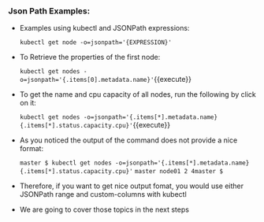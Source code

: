### Json Path Examples:
- Examples using kubectl and JSONPath expressions:

   `kubectl get node -o=jsonpath='{EXPRESSION}'`

- To Retrieve the properties of the first node:

    `kubectl get nodes -o=jsonpath='{.items[0].metadata.name}'`{{execute}}


- To get the name and cpu capacity of all nodes, run the following by click on it:

  `kubectl get nodes -o=jsonpath='{.items[*].metadata.name} {.items[*].status.capacity.cpu}'`{{execute}}
 
- As you noticed the  output of the command does not provide a nice format: 
   
   `master $ kubectl get nodes -o=jsonpath='{.items[*].metadata.name} {.items[*].status.capacity.cpu}'`
   `master node01 2 4master $`

- Therefore, if you want to get nice output fomat, you would use either  JSONPath range and custom-columns with kubectl
- We are going to cover those topics in the next steps